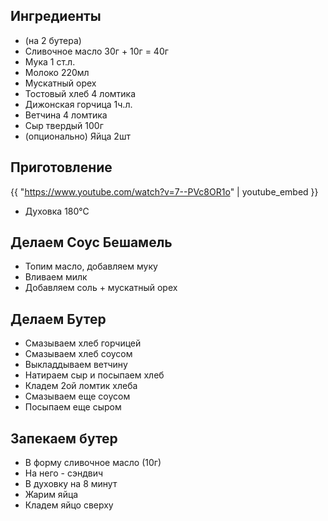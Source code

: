 ## Ингредиенты

- (на 2 бутера)
- Сливочное масло  30г + 10г = 40г
- Мука 1 ст.л.
- Молоко 220мл
- Мускатный орех
- Тостовый хлеб 4 ломтика
- Дижонская горчица 1ч.л.
- Ветчина 4 ломтика
- Сыр твердый 100г
- (опционально) Яйца 2шт

## Приготовление

{{ "https://www.youtube.com/watch?v=7--PVc8OR1o" | youtube_embed }}

- Духовка 180℃

## Делаем Соус Бешамель

- Топим масло, добавляем муку
- Вливаем милк
- Добавляем соль + мускатный орех

## Делаем Бутер

- Смазываем хлеб горчицей
- Смазываем хлеб соусом
- Выкладдываем ветчину
- Натираем сыр и посыпаем хлеб
- Кладем 2ой ломтик хлеба
- Смазываем еще соусом
- Посыпаем еще сыром

## Запекаем бутер

- В форму сливочное масло (10г)
- На него - сэндвич
- В духовку на 8 минут
- Жарим яйца
- Кладем яйцо сверху